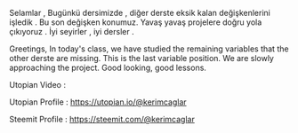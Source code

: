 Selamlar , Bugünkü dersimizde , diğer derste eksik kalan değişkenlerini işledik . Bu son değişken konumuz. Yavaş yavaş projelere doğru yola çıkıyoruz . İyi seyirler , iyi dersler .

Greetings, In today's class, we have studied the remaining variables that the other derste are missing. This is the last variable position. We are slowly approaching the project. Good looking, good lessons.

Utopian Video   : 

Utopian Profile : https://utopian.io/@kerimcaglar

Steemit Profile : https://steemit.com/@kerimcaglar
